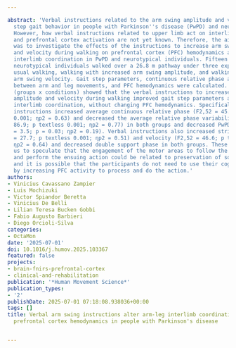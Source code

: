 ---
abstract: 'Verbal instructions related to the arm swing amplitude and velocity change
  step gait behavior in people with Parkinson''s disease (PwPD) and neurotypical individuals.
  However, how verbal instructions related to upper limb act on interlimb coordination
  and prefrontal cortex activation are not yet known. Therefore, the aim of this study
  was to investigate the effects of the instructions to increase arm swing amplitude
  and velocity during walking on prefrontal cortex (PFC) hemodynamics and arm-leg
  interlimb coordination in PwPD and neurotypical individuals. Fifteen PwPD and 13
  neurotypical individuals walked over a 26.8 m pathway under three experimental conditions:
  usual walking, walking with increased arm swing amplitude, and walking with increased
  arm swing velocity. Gait step parameters, continuous relative phase and latency
  between arm and leg movements, and PFC hemodynamics were calculated. ANOVA two-way
  (groups x conditions) showed that the verbal instructions to increase arm swing
  amplitude and velocity during walking improved gait step parameters and arm-leg
  interlimb coordination, without changing PFC hemodynamics. Specifically, verbal
  instructions increased average continuous relative phase (F2,52 = 45.5; p textless
  0.001; ηp2 = 0.63) and decreased the average relative phase variability (F2,52 =
  86.9; p textless 0.001; ηp2 = 0.77) in both groups and decreased PwPD latency (F2,52
  = 3.5; p = 0.03; ηp2 = 0.19). Verbal instructions also increased stride length (F2,52
  = 27.7; p textless 0.001; ηp2 = 0.51) and velocity (F2,52 = 46.6; p textless 0.001;
  ηp2 = 0.64) and decreased double support phase in both groups. These results allow
  us to speculate that the engagement of the motor areas to follow the instructions
  and perform the ensuing action could be related to preservation of some automaticity
  and it is possible that the participants do not need to use their cognitive resources
  by increasing PFC activity to process and do the action.'
authors:
- Vinicius Cavassano Zampier
- Luis Mochizuki
- Victor Spiandor Beretta
- Vinicius De Belli
- Lilian Teresa Bucken Gobbi
- Fabio Augusto Barbieri
- Diego Orcioli-Silva
categories:
- OctaMon
date: '2025-07-01'
doi: 10.1016/j.humov.2025.103367
featured: false
projects:
- brain-fnirs-prefrontal-cortex
- clinical-and-rehabilitation
publication: '*Human Movement Science*'
publication_types:
- '2'
publishDate: 2025-07-01 07:18:08.938036+00:00
tags: []
title: Verbal arm swing instructions alter arm-leg interlimb coordination but not
  prefrontal cortex hemodynamics in people with Parkinson's disease

---
